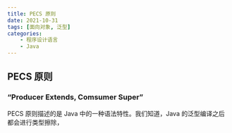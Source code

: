 ```yaml
---
title: PECS 原则
date: 2021-10-31
tags: [面向对象, 泛型]
categories: 
    - 程序设计语言
    - Java
---
```


## PECS 原则

### “Producer Extends, Comsumer Super”

PECS 原则描述的是 Java 中的一种语法特性。我们知道，Java 的泛型编译之后都会进行类型擦除，